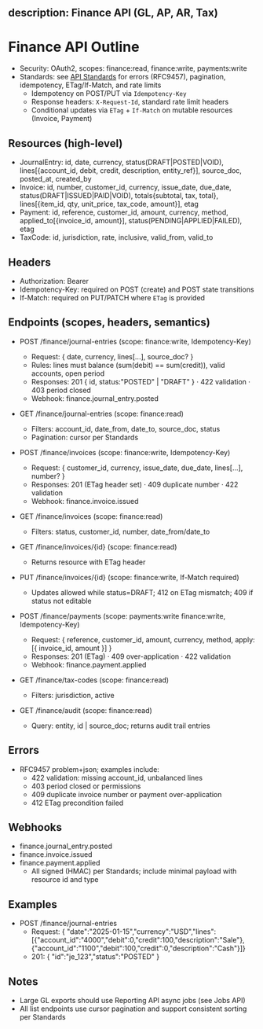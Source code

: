 description: Finance API (GL, AP, AR, Tax)
---

# Finance API Outline
- Security: OAuth2, scopes: finance:read, finance:write, payments:write
- Standards: see [API Standards](STANDARDS.md) for errors (RFC9457), pagination, idempotency, ETag/If-Match, and rate limits
  - Idempotency on POST/PUT via `Idempotency-Key`
  - Response headers: `X-Request-Id`, standard rate limit headers
  - Conditional updates via `ETag` + `If-Match` on mutable resources (Invoice, Payment)

## Resources (high-level)
- JournalEntry: id, date, currency, status(DRAFT|POSTED|VOID), lines[{account_id, debit, credit, description, entity_ref}], source_doc, posted_at, created_by
- Invoice: id, number, customer_id, currency, issue_date, due_date, status(DRAFT|ISSUED|PAID|VOID), totals{subtotal, tax, total}, lines[{item_id, qty, unit_price, tax_code, amount}], etag
- Payment: id, reference, customer_id, amount, currency, method, applied_to[{invoice_id, amount}], status(PENDING|APPLIED|FAILED), etag
- TaxCode: id, jurisdiction, rate, inclusive, valid_from, valid_to

## Headers
- Authorization: Bearer <token>
- Idempotency-Key: required on POST (create) and POST state transitions
- If-Match: required on PUT/PATCH where `ETag` is provided

## Endpoints (scopes, headers, semantics)
- POST /finance/journal-entries  (scope: finance:write, Idempotency-Key)
  - Request: { date, currency, lines[...], source_doc? }
  - Rules: lines must balance (sum(debit) == sum(credit)), valid accounts, open period
  - Responses: 201 { id, status:"POSTED" | "DRAFT" } · 422 validation · 403 period closed
  - Webhook: finance.journal_entry.posted

- GET /finance/journal-entries (scope: finance:read)
  - Filters: account_id, date_from, date_to, source_doc, status
  - Pagination: cursor per Standards

- POST /finance/invoices (scope: finance:write, Idempotency-Key)
  - Request: { customer_id, currency, issue_date, due_date, lines[...], number? }
  - Responses: 201 (ETag header set) · 409 duplicate number · 422 validation
  - Webhook: finance.invoice.issued

- GET /finance/invoices (scope: finance:read)
  - Filters: status, customer_id, number, date_from/date_to

- GET /finance/invoices/{id} (scope: finance:read)
  - Returns resource with ETag header

- PUT /finance/invoices/{id} (scope: finance:write, If-Match required)
  - Updates allowed while status=DRAFT; 412 on ETag mismatch; 409 if status not editable

- POST /finance/payments (scope: payments:write finance:write, Idempotency-Key)
  - Request: { reference, customer_id, amount, currency, method, apply: [{ invoice_id, amount }] }
  - Responses: 201 (ETag) · 409 over-application · 422 validation
  - Webhook: finance.payment.applied

- GET /finance/tax-codes (scope: finance:read)
  - Filters: jurisdiction, active

- GET /finance/audit (scope: finance:read)
  - Query: entity, id | source_doc; returns audit trail entries

## Errors
- RFC9457 problem+json; examples include:
  - 422 validation: missing account_id, unbalanced lines
  - 403 period closed or permissions
  - 409 duplicate invoice number or payment over-application
  - 412 ETag precondition failed

## Webhooks
- finance.journal_entry.posted
- finance.invoice.issued
- finance.payment.applied
  - All signed (HMAC) per Standards; include minimal payload with resource id and type

## Examples
- POST /finance/journal-entries
  - Request: { "date":"2025-01-15","currency":"USD","lines":[{"account_id":"4000","debit":0,"credit":100,"description":"Sale"},{"account_id":"1100","debit":100,"credit":0,"description":"Cash"}]}
  - 201: { "id":"je_123","status":"POSTED" }

## Notes
- Large GL exports should use Reporting API async jobs (see Jobs API)
- All list endpoints use cursor pagination and support consistent sorting per Standards
